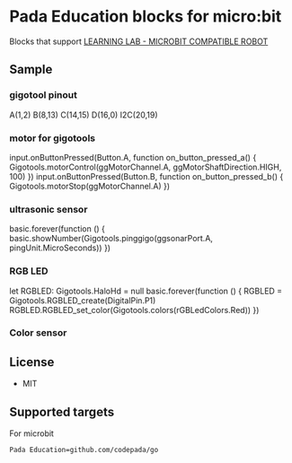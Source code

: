 # Pada Education blocks for micro:bit


Blocks that support [LEARNING LAB - MICROBIT COMPATIBLE ROBOT](https://padabook.com/th/products/545481-ชุดการเรียนรู้การเขียนโปรแกรม+Micro%3Abit+COMPATIBLE+ROBOTS)

## Sample
### gigotool pinout
A(1,2)
B(8,13)
C(14,15)
D(16,0)
I2C(20,19)
### motor for gigotools
input.onButtonPressed(Button.A, function on_button_pressed_a() {
    Gigotools.motorControl(ggMotorChannel.A, ggMotorShaftDirection.HIGH, 100)
})
input.onButtonPressed(Button.B, function on_button_pressed_b() {
    Gigotools.motorStop(ggMotorChannel.A)
})
### ultrasonic sensor
basic.forever(function () {
    basic.showNumber(Gigotools.pinggigo(ggsonarPort.A, pingUnit.MicroSeconds))
})
### RGB LED
let RGBLED: Gigotools.HaloHd = null
basic.forever(function () {
    RGBLED = Gigotools.RGBLED_create(DigitalPin.P1)
    RGBLED.RGBLED_set_color(Gigotools.colors(rGBLedColors.Red))
})
### Color sensor

## License

* MIT

## Supported targets
For microbit

```package
Pada Education=github.com/codepada/go
```